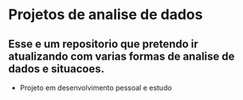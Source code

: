 
# Projetos de analise de dados 



## Esse e um repositorio que pretendo ir atualizando com varias formas de analise de dados e situacoes.


- Projeto em desenvolvimento pessoal e estudo 